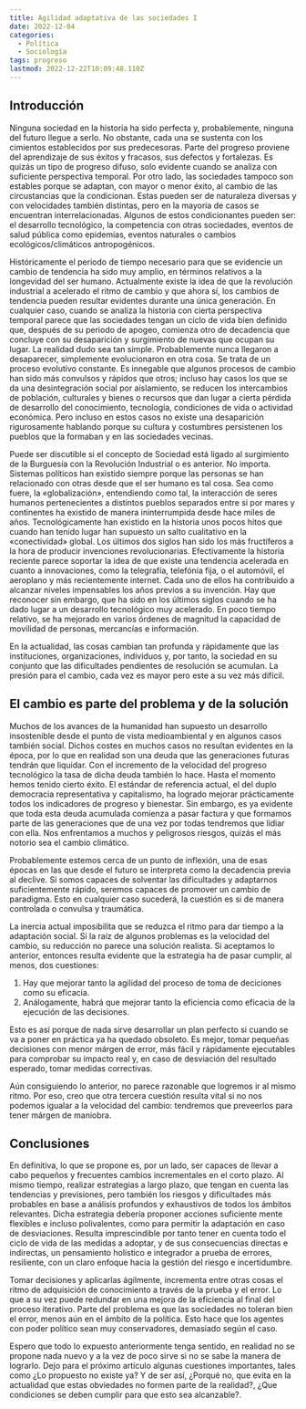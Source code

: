 ```yaml
---
title: Agilidad adaptativa de las sociedades I
date: 2022-12-04
categories:
  - Política
  - Sociología
tags: progreso
lastmod: 2022-12-22T10:09:48.110Z
---
```


## Introducción
Ninguna sociedad en la historia ha sido perfecta y, probablemente, ninguna del futuro llegue a serlo. No obstante, cada una se sustenta con los cimientos establecidos por sus predecesoras. Parte del progreso proviene del aprendizaje de sus éxitos y fracasos, sus defectos y fortalezas. Es quizás un tipo de progreso difuso, solo evidente cuando se analiza con suficiente perspectiva temporal. Por otro lado, las sociedades tampoco son estables porque se adaptan, con mayor o menor éxito, al cambio de las circustancias que la condicionan. Estas pueden ser de naturaleza diversas y con velocidades también distintas, pero en la mayoría de casos se encuentran interrelacionadas. Algunos de estos condicionantes pueden ser: el desarrollo tecnológico, la competencia con otras sociedades, eventos de salud pública como epidemias, eventos naturales o cambios ecológicos/climáticos antropogénicos.

Históricamente el periodo de tiempo necesario para que se evidencie un cambio de tendencia ha sido muy amplio, en términos relativos a la longevidad del ser humano. Actualmente existe la idea de que la revolución industrial a acelerado el ritmo de cambio y que ahora sí, los cambios de tendencia pueden resultar evidentes durante una única generación. En cualquier caso, cuando se analiza la historia con cierta perspectiva temporal parece que las sociedades tengan un ciclo de vida bien definido que, después de su periodo de apogeo, comienza otro de decadencia que concluye con su desaparición y surgimiento de nuevas que ocupan su lugar. La realidad dudo sea tan simple. Probablemente nunca llegaron a desaparecer, simplemente evolucionaron en otra cosa. Se trata de un proceso evolutivo constante. Es innegable que algunos procesos de cambio han sido más convulsos y rápidos que otros; incluso hay casos los que se da una desintegración social por aislamiento, se reducen los intercambios de población, culturales y bienes o recursos que dan lugar a cierta pérdida de desarrollo del conocimiento, tecnología, condiciones de vida o actividad económica. Pero incluso en estos casos no existe una desaparición rigurosamente hablando porque su cultura y costumbres persistenen los pueblos que la formaban y en las sociedades vecinas.

Puede ser discutible si el concepto de Sociedad está ligado al surgimiento de la Burguesía con la Revolución Industrial o es anterior. No importa. Sistemas políticos han existido siempre porque las personas se han relacionado con otras desde que el ser humano es tal cosa. Sea como fuere, la «globalización», entendiendo como tal, la interacción de seres humanos pertenecientes a distintos pueblos separados entre si por mares y continentes ha existido de manera ininterrumpida desde hace miles de años. Tecnológicamente han existido en la historia unos pocos hitos que cuando han tenido lugar han supuesto un salto cualitativo en la «conectividad» global. Los últimos dos siglos han sido los más fructíferos a la hora de producir invenciones revolucionarias. Efectivamente la historia reciente parece soportar la idea de que existe una tendencia acelerada en cuanto a innovaciones, como la telegrafía, telefónía fija, o el automóvil, el aeroplano y más recientemente internet. Cada uno de ellos ha contribuido a alcanzar niveles impensables los años previos a su invención. Hay que reconocer sin embargo, que ha sido en los últimos siglos cuando se ha dado lugar a un desarrollo tecnológico muy acelerado. En poco tiempo relativo, se ha mejorado en varios órdenes de magnitud la capacidad de movilidad de personas, mercancías e información. 

En la actualidad, las cosas cambian tan profunda y rápidamente que las instituciones, organizaciones, individuos y, por tanto, la sociedad en su conjunto que las dificultades pendientes de resolución se acumulan. La presión para el cambio, cada vez es mayor pero este a su vez más difícil.

## El cambio es parte del problema y de la solución
Muchos de los avances de la humanidad han supuesto un desarrollo insostenible desde el punto de vista medioambiental y en algunos casos también social. Dichos costes en muchos casos no resultan evidentes en la época, por lo que en realidad son una deuda que las generaciones futuras tendrán que liquidar. Con el incremento de la velocidad del progreso tecnológico la tasa de dicha deuda también lo hace. Hasta el momento hemos tenido cierto éxito. El estándar de referencia actual, el del duplo democracia representativa y capitalismo, ha logrado mejorar prácticamente todos los indicadores de progreso y bienestar. Sin embargo, es ya evidente que toda esta deuda acumulada comienza a pasar factura y que formamos parte de las generaciones que de una vez por todas tendremos que lidiar con ella. Nos enfrentamos a muchos y peligrosos riesgos, quizás el más notorio sea el cambio climático.

Probablemente estemos cerca de un punto de inflexión, una de esas épocas en las que desde el futuro se interpreta como la decadencia previa al declive. Si somos capaces de solventar las dificultades y adaptarnos suficientemente rápido, seremos capaces de promover un cambio de paradigma. Esto en cualquier caso sucederá, la cuestión es si de manera controlada o convulsa y traumática. 

La inercia actual imposibilita que se reduzca el ritmo para dar tiempo a la adaptación social. Si la raíz de algunos problemas es la velocidad del cambio, su reducción no parece una solución realista. Si aceptamos lo anterior, entonces resulta evidente que la estrategia ha de pasar cumplir, al menos, dos cuestiones:
1. Hay que mejorar tanto la agilidad del proceso de toma de deciciones como su eficacia.
1. Análogamente, habrá que mejorar tanto la eficiencia como eficacia de la ejecución de las decisiones.

Esto es así porque de nada sirve desarrollar un plan perfecto si cuando se va a poner en práctica ya ha quedado obsoleto. Es mejor, tomar pequeñas decisiones con menor márgen de error, más fácil y rápidamente ejecutables para comprobar su impacto real y, en caso de desviación del resultado esperado, tomar medidas correctivas. 

Aún consiguiendo lo anterior, no parece razonable que logremos ir al mismo ritmo. Por eso, creo que otra tercera cuestión resulta vital si no nos podemos igualar a la velocidad del cambio: tendremos que preveerlos para tener márgen de maniobra.

## Conclusiones
En definitiva, lo que se propone es, por un lado, ser capaces de llevar a cabo pequeños y frecuentes cambios incrementales en el corto plazo. Al mismo tiempo, realizar estrategias a largo plazo, que tengan en cuenta las tendencias y previsiones, pero también los riesgos y dificultades más probables en base a análisis profundos y exhaustivos de todos los ámbitos relevantes. Dicha estrategia debería proponer acciones suficiente mente flexibles e incluso polivalentes, como para permitir la adaptación en caso de desviaciones. Resulta imprescindible por tanto tener en cuenta todo el ciclo de vida de las medidas a adoptar, y de sus consecuencias directas e indirectas, un pensamiento holístico e integrador a prueba de errores, resiliente, con un claro enfoque hacia la gestión del riesgo e incertidumbre. 

Tomar decisiones y aplicarlas ágilmente, incrementa entre otras cosas el ritmo de adquisición de conocimiento a través de la prueba y el error. Lo que a su vez puede redundar en una mejora de la eficiencia al final del proceso iterativo. Parte del problema es que las sociedades no toleran bien el error, menos aún en el ámbito de la política. Esto hace que los agentes con poder político sean muy conservadores, demasiado según el caso. 

Espero que todo lo expuesto anteriormente tenga sentido, en realidad no se propone nada nuevo y a la vez de poco sirve si no se sabe la manera de lograrlo. Dejo para el próximo artículo algunas cuestiones importantes, tales como ¿Lo propuesto no existe ya? Y de ser así, ¿Porqué no, que evita en la actualidad que estas obviedades no formen parte de la realidad?, ¿Que condiciones se deben cumplir para que esto sea alcanzable?.